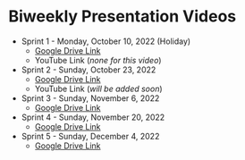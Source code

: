 # Biweekly Presentation Videos

* Sprint 1 - Monday, October 10, 2022 (Holiday)
  - [Google Drive Link](https://drive.google.com/file/d/18tbNm5MwG9WMCNcLYUQLgnAUuNnaGmgi/view?usp=sharing)
  - YouTube Link (*none for this video*)
* Sprint 2 - Sunday, October 23, 2022
  - [Google Drive Link](https://drive.google.com/file/d/1VxKQM-q4EnpDp4QImb2M0iDHpKZAaVPU/view?usp=sharing)
  - YouTube Link (*will be added soon*)
* Sprint 3 - Sunday, November 6, 2022 
  - [Google Drive Link](https://drive.google.com/file/d/1u0em8uM0xSH8blYeY0ULirmlRGM1IpG2/view?usp=share_link)
* Sprint 4 - Sunday, November 20, 2022 
  - [Google Drive Link]()
* Sprint 5 - Sunday, December 4, 2022 
  - [Google Drive Link]()
